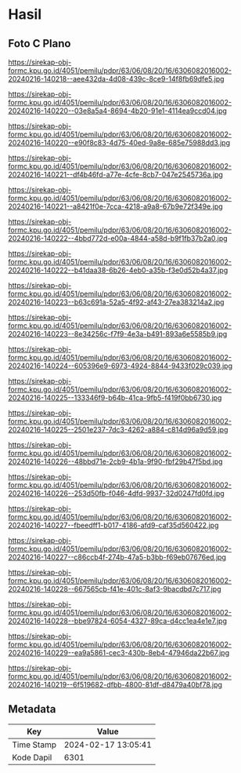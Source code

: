 # Hasil

## Foto C Plano

https://sirekap-obj-formc.kpu.go.id/4051/pemilu/pdpr/63/06/08/20/16/6306082016002-20240216-140218--aee432da-4d08-439c-8ce9-14f8fb69dfe5.jpg

https://sirekap-obj-formc.kpu.go.id/4051/pemilu/pdpr/63/06/08/20/16/6306082016002-20240216-140220--03e8a5a4-8694-4b20-91e1-4114ea9ccd04.jpg

https://sirekap-obj-formc.kpu.go.id/4051/pemilu/pdpr/63/06/08/20/16/6306082016002-20240216-140220--e90f8c83-4d75-40ed-9a8e-685e75988dd3.jpg

https://sirekap-obj-formc.kpu.go.id/4051/pemilu/pdpr/63/06/08/20/16/6306082016002-20240216-140221--df4b46fd-a77e-4cfe-8cb7-047e2545736a.jpg

https://sirekap-obj-formc.kpu.go.id/4051/pemilu/pdpr/63/06/08/20/16/6306082016002-20240216-140221--a8421f0e-7cca-4218-a9a8-67b9e72f349e.jpg

https://sirekap-obj-formc.kpu.go.id/4051/pemilu/pdpr/63/06/08/20/16/6306082016002-20240216-140222--4bbd772d-e00a-4844-a58d-b9f1fb37b2a0.jpg

https://sirekap-obj-formc.kpu.go.id/4051/pemilu/pdpr/63/06/08/20/16/6306082016002-20240216-140222--b41daa38-6b26-4eb0-a35b-f3e0d52b4a37.jpg

https://sirekap-obj-formc.kpu.go.id/4051/pemilu/pdpr/63/06/08/20/16/6306082016002-20240216-140223--b63c691a-52a5-4f92-af43-27ea383214a2.jpg

https://sirekap-obj-formc.kpu.go.id/4051/pemilu/pdpr/63/06/08/20/16/6306082016002-20240216-140223--8e34256c-f7f9-4e3a-b491-893a6e5585b9.jpg

https://sirekap-obj-formc.kpu.go.id/4051/pemilu/pdpr/63/06/08/20/16/6306082016002-20240216-140224--605396e9-6973-4924-8844-9433f029c039.jpg

https://sirekap-obj-formc.kpu.go.id/4051/pemilu/pdpr/63/06/08/20/16/6306082016002-20240216-140225--133346f9-b64b-41ca-9fb5-f419f0bb6730.jpg

https://sirekap-obj-formc.kpu.go.id/4051/pemilu/pdpr/63/06/08/20/16/6306082016002-20240216-140225--2501e237-7dc3-4262-a884-c814d96a9d59.jpg

https://sirekap-obj-formc.kpu.go.id/4051/pemilu/pdpr/63/06/08/20/16/6306082016002-20240216-140226--48bbd71e-2cb9-4b1a-9f90-fbf29b47f5bd.jpg

https://sirekap-obj-formc.kpu.go.id/4051/pemilu/pdpr/63/06/08/20/16/6306082016002-20240216-140226--253d50fb-f046-4dfd-9937-32d0247fd0fd.jpg

https://sirekap-obj-formc.kpu.go.id/4051/pemilu/pdpr/63/06/08/20/16/6306082016002-20240216-140227--fbeedff1-b017-4186-afd9-caf35d560422.jpg

https://sirekap-obj-formc.kpu.go.id/4051/pemilu/pdpr/63/06/08/20/16/6306082016002-20240216-140227--c86ccb4f-274b-47a5-b3bb-f69eb07676ed.jpg

https://sirekap-obj-formc.kpu.go.id/4051/pemilu/pdpr/63/06/08/20/16/6306082016002-20240216-140228--667565cb-f41e-401c-8af3-9bacdbd7c717.jpg

https://sirekap-obj-formc.kpu.go.id/4051/pemilu/pdpr/63/06/08/20/16/6306082016002-20240216-140228--bbe97824-6054-4327-89ca-d4cc1ea4e1e7.jpg

https://sirekap-obj-formc.kpu.go.id/4051/pemilu/pdpr/63/06/08/20/16/6306082016002-20240216-140229--ea9a5861-cec3-430b-8eb4-47946da22b67.jpg

https://sirekap-obj-formc.kpu.go.id/4051/pemilu/pdpr/63/06/08/20/16/6306082016002-20240216-140219--6f519682-dfbb-4800-81df-d8479a40bf78.jpg


## Metadata

| Key        | Value               |
| ---------- | ------------------- |
| Time Stamp | 2024-02-17 13:05:41 |
| Kode Dapil | 6301                |



